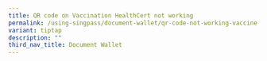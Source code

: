 ```yaml
---
title: QR code on Vaccination HealthCert not working
permalink: /using-singpass/document-wallet/qr-code-not-working-vaccine-cert/
variant: tiptap
description: ""
third_nav_title: Document Wallet
---
```

